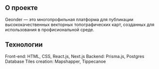 ## О проекте

Geonder — это многопрофильная платформа для публикации высококачественных векторных топографических карт, созданных для использования в профисиональной среде.

## Технологии

Front-end: HTML, CSS, React.js, Next.js
Backend: Prisma.js, Postgres Database
Tiles creation: Mapshapper, Tippecanoe